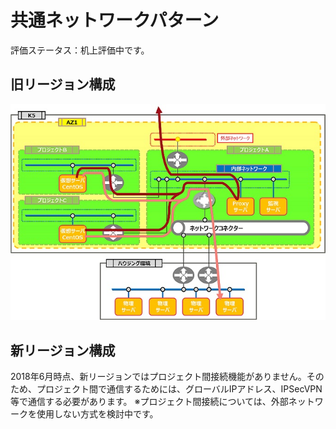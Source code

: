 # 共通ネットワークパターン

評価ステータス：机上評価中です。



## 旧リージョン構成

![15](images/15.jpg)



## 新リージョン構成

2018年6月時点、新リージョンではプロジェクト間接続機能がありません。そのため、プロジェクト間で通信するためには、グローバルIPアドレス、IPSecVPN等で通信する必要があります。
※プロジェクト間接続については、外部ネットワークを使用しない方式を検討中です。